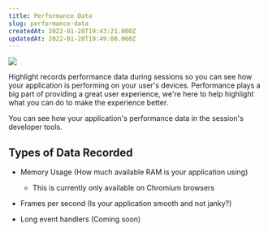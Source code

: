 ```yaml
---
title: Performance Data
slug: performance-data
createdAt: 2022-01-28T19:43:21.000Z
updatedAt: 2022-01-28T19:49:08.000Z
---
```


![](https://archbee-image-uploads.s3.amazonaws.com/XPwQFz8tul7ogqGkmtA0y/12zR81xHlGMVyrZkxAT9B_2022-01-2811-461.png)

Highlight records performance data during sessions so you can see how your application is performing on your user's devices. Performance plays a big part of providing a great user experience, we're here to help highlight what you can do to make the experience better.

You can see how your application's performance data in the session's developer tools.

## Types of Data Recorded

-   Memory Usage (How much available RAM is your application using)

    -   This is currently only available on Chromium browsers

-   Frames per second (Is your application smooth and not janky?)

-   Long event handlers (Coming soon)

